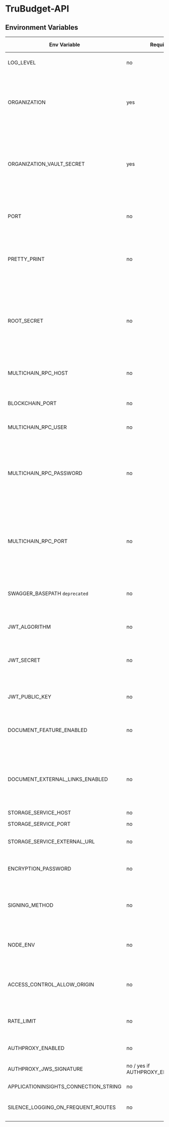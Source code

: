 # TruBudget-API

## Environment Variables

| Env Variable                          | Required                           | Default Value | Description                                                                                                                                                                                                                                                                                                                                                                        |
| ------------------------------------- | ---------------------------------- | ------------- | ---------------------------------------------------------------------------------------------------------------------------------------------------------------------------------------------------------------------------------------------------------------------------------------------------------------------------------------------------------------------------------- |
| LOG_LEVEL                             | no                                 | info          | Defines the log output. Supported levels are `trace`, `debug`, `info`, `warn`, `error`, `fatal`                                                                                                                                                                                                                                                                                    |
| ORGANIZATION                          | yes                                | -             | In the blockchain network, each node is represented by its organization name. This environment variable sets this organization name. It is used to create the organization stream on the blockchain and is also displayed in the frontend's top right corner.                                                                                                                      |
| ORGANIZATION_VAULT_SECRET             | yes                                | -             | This is the key to en-/decrypt user data of an organization. If you want to add a new node for your organization, you want users to be able to log in on either node. <br/>**Caution:** If you want to run TruBudget in production, make sure NOT to use the default value from the `.env_example` file!                                                                           |
| PORT                                  | no                                 | 8080          | The port used to expose the API for your installation. <br/>Example: If you run TruBudget locally and set API_PORT to `8080`, you can reach the API via `localhost:8080/api`.                                                                                                                                                                                                      |
| PRETTY_PRINT                          | no                                 | false         | Decides whether the logs printed by the API are pretty printed or not. Pretty printed logs are easier to read while non-pretty printed logs are easier to store and use e.g. in the ELK (Elasticsearch-Logstash-Kabana) stack.                                                                                                                                                     |
| ROOT_SECRET                           | no                                 | [random]      | The root secret is the password for the root user. If you start with an empty blockchain, the root user is needed to add other users, approve new nodes,.. If you don't set a value via the environment variable, the API generates one randomly and prints it to the console <br/>**Caution:** If you want to run TruBudget in production, make sure to set a secure root secret. |
| MULTICHAIN_RPC_HOST                   | no                                 | localhost     | The IP address of the blockchain (not multichain daemon,but they are usally the same) you want to connect to.                                                                                                                                                                                                                                                                      |
| BLOCKCHAIN_PORT                       | no                                 | 8085          | The Port of the blockchain where the server is available for incoming http connections (e.g. readiness, versions, backup and restore)                                                                                                                                                                                                                                              |
| MULTICHAIN_RPC_USER                   | no                                 | multichainrpc | The user used to connect to the multichain daemon.                                                                                                                                                                                                                                                                                                                                 |
| MULTICHAIN_RPC_PASSWORD               | no                                 | [hardcoded]   | Password used by the API to connect to the blockchain. The password is set by the origin node upon start. Every beta node needs to use the same RPC password in order to be able to connect to the blockchain. <br/>**Hint:** Although the MULTICHAIN_RPC_PASSWORD is not required it is highly recommended to set an own secure one                                               |
| MULTICHAIN_RPC_PORT                   | no                                 | 8000          | The port used to expose the multichain daemon of your Trubudget blockchain installation(bc). The port used to connect to the multichain daemon(api). This will be used internally for the communication between the API and the multichain daemon.                                                                                                                                 |
| SWAGGER_BASEPATH `deprecated`         | no                                 | /             | This variable was used to choose which environment (prod or test) is used for testing the requests. The variable is deprecated now, as the Swagger documentation can be used for the prod and test environment separately.                                                                                                                                                         |
| JWT_ALGORITHM                         | no                                 | `HS256`       | Algorithm used for signing and verifying JWTs. Currently `HS256` or `RS256` are supported.                                                                                                                                                                                                                                                                                         |
| JWT_SECRET                            | no                                 | [random]      | A string that is used to sign JWT which are created by the authenticate endpoint of the api. If JWT_ALGORITHM is set to `RS256`, this is required and holds BASE64 encoded PEM encoded private key for RSA.                                                                                                                                                                        |
| JWT_PUBLIC_KEY                        | no                                 |               | If JWT_ALGORITHM is set to `RS256`, this is required and holds BASE64 encoded PEM encoded public key for RSA.                                                                                                                                                                                                                                                                      |
| DOCUMENT_FEATURE_ENABLED              | no                                 | false         | If true, all uploaded documents are stored using trubudget's storage-service. If false, the document feature of TruBudget is disabled, and trying to upload a document will result in an error.                                                                                                                                                                                    |
| DOCUMENT_EXTERNAL_LINKS_ENABLED       | no                                 | false         | If true, it is possible to use external documents links also without TruBudget's storage-service. If false, the external documents links feature of TruBudget is still possible to use in case DOCUMENT_FEATURE_ENABLED equals "true".                                                                                                                                             |
| STORAGE_SERVICE_HOST                  | no                                 | localhost     | IP of connected storage service                                                                                                                                                                                                                                                                                                                                                    |
| STORAGE_SERVICE_PORT                  | no                                 | 8090          | Port of connected storage service                                                                                                                                                                                                                                                                                                                                                  |
| STORAGE_SERVICE_EXTERNAL_URL          | no                                 | -             | IP and port of own connected storage service accessible externally                                                                                                                                                                                                                                                                                                                 |
| ENCRYPTION_PASSWORD                   | no                                 | -             | If set, all data that is send to the MultiChain node and external storage will be symmetrically encrypted by the ENCRYPTION_PASSWORD                                                                                                                                                                                                                                               |
| SIGNING_METHOD                        | no                                 | node          | Possible signing methods are: `node` and `user`. Transactions on the chain will be signed using either the address of the node or the address of the specific user publishing that transaction.                                                                                                                                                                                    |
| NODE_ENV                              | no                                 | production    | If set to `development` api will allow any string as password. If set to `production` passwords must satisfy safePasswordSchema, see lib/joiValidation-.ts & -.spec.ts files                                                                                                                                                                                                       |
| ACCESS_CONTROL_ALLOW_ORIGIN           | no                                 | "\*"          | Since the service uses CORS, the domain by which it can be called needs to be set. Setting this value to `"*"` means that it can be called from any domain. Read more about this topic [here](https://developer.mozilla.org/en-US/docs/Web/HTTP/CORS).                                                                                                                             |
| RATE_LIMIT                            | no                                 | -             | If set, API will limit the number of requests from any individual IP address to the set number per minute. Can be set to any `number`, but shouldn't be set too low.                                                                                                                                                                                                               |
| AUTHPROXY_ENABLED                     | no                                 | false         | Enables logging in using the authorization token from authentication proxy                                                                                                                                                                                                                                                                                                         |
| AUTHPROXY_JWS_SIGNATURE               | no / yes if AUTHPROXY_ENABLED=true | -             | secret/public key/certificate for verifying auth proxy token signature                                                                                                                                                                                                                                                                                                             |
| APPLICATIONINSIGHTS_CONNECTION_STRING | no                                 | -             | Azure Application Insights Connection String                                                                                                                                                                                                                                                                                                                                       |
| SILENCE_LOGGING_ON_FREQUENT_ROUTES | no                                 | -             | Set to "true" if you want to hide route logging on frequent and technical endpoints like `/readiness`, `/version`, etc.                                                                                                                                                                                                                                                                                                                                    |

